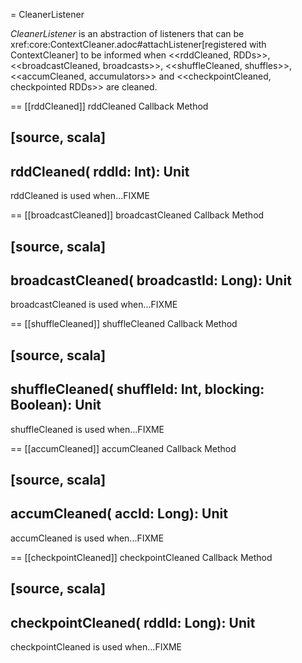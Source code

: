 = CleanerListener

*CleanerListener* is an abstraction of listeners that can be xref:core:ContextCleaner.adoc#attachListener[registered with ContextCleaner] to be informed when <<rddCleaned, RDDs>>, <<broadcastCleaned, broadcasts>>, <<shuffleCleaned, shuffles>>, <<accumCleaned, accumulators>> and <<checkpointCleaned, checkpointed RDDs>> are cleaned.

== [[rddCleaned]] rddCleaned Callback Method

[source, scala]
----
rddCleaned(
  rddId: Int): Unit
----

rddCleaned is used when...FIXME

== [[broadcastCleaned]] broadcastCleaned Callback Method

[source, scala]
----
broadcastCleaned(
  broadcastId: Long): Unit
----

broadcastCleaned is used when...FIXME

== [[shuffleCleaned]] shuffleCleaned Callback Method

[source, scala]
----
shuffleCleaned(
  shuffleId: Int,
  blocking: Boolean): Unit
----

shuffleCleaned is used when...FIXME

== [[accumCleaned]] accumCleaned Callback Method

[source, scala]
----
accumCleaned(
  accId: Long): Unit
----

accumCleaned is used when...FIXME

== [[checkpointCleaned]] checkpointCleaned Callback Method

[source, scala]
----
checkpointCleaned(
  rddId: Long): Unit
----

checkpointCleaned is used when...FIXME
